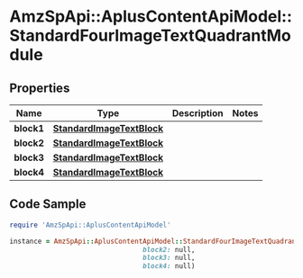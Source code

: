 # AmzSpApi::AplusContentApiModel::StandardFourImageTextQuadrantModule

## Properties

Name | Type | Description | Notes
------------ | ------------- | ------------- | -------------
**block1** | [**StandardImageTextBlock**](StandardImageTextBlock.md) |  | 
**block2** | [**StandardImageTextBlock**](StandardImageTextBlock.md) |  | 
**block3** | [**StandardImageTextBlock**](StandardImageTextBlock.md) |  | 
**block4** | [**StandardImageTextBlock**](StandardImageTextBlock.md) |  | 

## Code Sample

```ruby
require 'AmzSpApi::AplusContentApiModel'

instance = AmzSpApi::AplusContentApiModel::StandardFourImageTextQuadrantModule.new(block1: null,
                                 block2: null,
                                 block3: null,
                                 block4: null)
```


